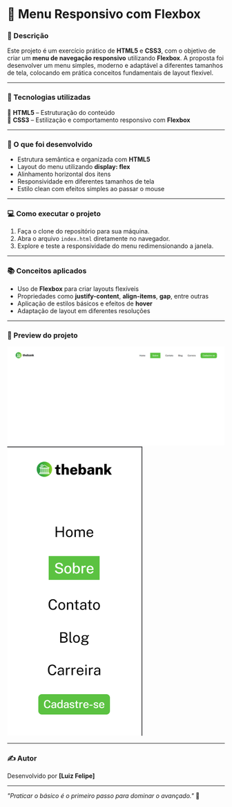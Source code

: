 # 📂 Menu Responsivo com Flexbox

### 📝 Descrição

Este projeto é um exercício prático de **HTML5** e **CSS3**, com o objetivo de criar um **menu de navegação responsivo** utilizando **Flexbox**. A proposta foi desenvolver um menu simples, moderno e adaptável a diferentes tamanhos de tela, colocando em prática conceitos fundamentais de layout flexível.

---

### 🚀 Tecnologias utilizadas

🔸 **HTML5** – Estruturação do conteúdo  
🔸 **CSS3** – Estilização e comportamento responsivo com **Flexbox**

---

### 🎯 O que foi desenvolvido

- Estrutura semântica e organizada com **HTML5**  
- Layout do menu utilizando **display: flex**  
- Alinhamento horizontal dos itens  
- Responsividade em diferentes tamanhos de tela  
- Estilo clean com efeitos simples ao passar o mouse

---

### 💻 Como executar o projeto

1. Faça o clone do repositório para sua máquina.  
2. Abra o arquivo `index.html` diretamente no navegador.  
3. Explore e teste a responsividade do menu redimensionando a janela.

---

### 📚 Conceitos aplicados

- Uso de **Flexbox** para criar layouts flexíveis  
- Propriedades como **justify-content**, **align-items**, **gap**, entre outras  
- Aplicação de estilos básicos e efeitos de **hover**  
- Adaptação de layout em diferentes resoluções

---

### 📸 Preview do projeto

![Projeto desktop](./src/image/Projeto%20desktop.png)
![Projeto mobile](./src/image/Projeto%20mobile.png)

---

### ✍️ Autor

Desenvolvido por **[Luiz Felipe]**

---

_"Praticar o básico é o primeiro passo para dominar o avançado."_ 🚀

